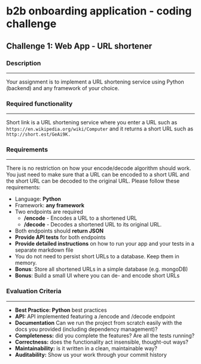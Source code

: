 # b2b onboarding application - coding challenge

## Challenge 1: Web App - URL shortener

### Description

---

Your assignment is to implement a URL shortening service using Python (backend) and any framework of your choice.

### Required functionality

---

Short link is a URL shortening service where you enter a URL such as `https://en.wikipedia.org/wiki/Computer` and it returns a short URL such as `http://short.est/GeAi9K.`

### Requirements

---

There is no restriction on how your encode/decode algorithm should work. You just need to make sure that a URL can be encoded to a short URL and the short URL can be decoded to the original URL. Please follow these requirements:

- Language: **Python**
- Framework: **any framework**
- Two endpoints are required
  - **/encode** - Encodes a URL to a shortened URL
  - **/decode** - Decodes a shortened URL to its original URL.
- Both endpoints should **return JSON**
- **Provide API tests** for both endpoints
- **Provide detailed instructions** on how to run your app and your tests in a separate markdown file
- You do not need to persist short URLs to a database. Keep them in memory.
- **Bonus**: Store all shortened URLs in a simple database (e.g. mongoDB)
- **Bonus**: Build a small UI where you can de- and encode short URLs

### Evaluation Criteria

---

- **Best Practice: Python** best practices
- **API:** API implemented featuring a /encode and /decode endpoint
- **Documentation** Can we run the project from scratch easily with the docs you provided (including dependency management)?
- **Completeness:** did you complete the features? Are all the tests running?
- **Correctness:** does the functionality act insensible, thought-out ways?
- **Maintainability:** is it written in a clean, maintainable way?
- **Auditability:** Show us your work through your commit history
